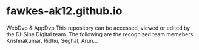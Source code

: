 # fawkes-ak12.github.io
WebDvp &amp; AppDvp
This repository can be accessed, viewed or edited by the DI-Sine Digital team.
The following are the recognized team memebers Krishnakumar, Ridhu, Seghal, Arun...
